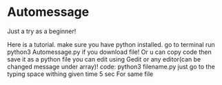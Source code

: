 # Automessage
Just a try as a beginner! 


Here is a tutorial.
make sure you have python installed.
go to terminal
      run python3 Automessage.py if you download file!
     Or u can copy code then save it as a python file you can edit using Gedit or any editor(can be changed message under array)!
code:     python3 filename.py
just go to the typing space withing given time 5 sec For same file

